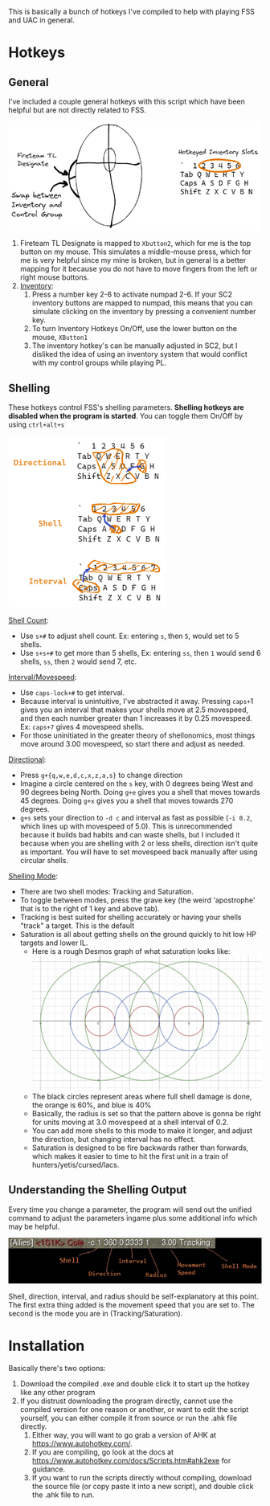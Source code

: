 This is basically a bunch of hotkeys I've compiled to help with playing FSS and UAC in general.
# Hotkeys
## General
I've included a couple general hotkeys with this script which have been helpful but are not directly related to FSS.

![](generalhotkeys.png)

1. Fireteam TL Designate is mapped to `Xbutton2`, which for me is the top button on my mouse. This simulates a middle-mouse press, which for me is very helpful since my mine is broken, but in general is a better mapping for it because you do not have to move fingers from the left or right mouse buttons.
2. <u> Inventory</u>: 
	1. Press a number key 2-6 to activate numpad 2-6. If your SC2 inventory buttons are mapped to numpad, this means that you can simulate clicking on the inventory by pressing a convenient number key.
	2. To turn Inventory Hotkeys On/Off, use the lower button on the mouse, `XButton1`
	3. The inventory hotkey's can be manually adjusted in SC2, but I disliked the idea of using an inventory system that would conflict with my control groups while playing PL.

## Shelling
These hotkeys control FSS's shelling parameters. **Shelling hotkeys are disabled when the program is started**. You can toggle them On/Off by using `ctrl+alt+s`

![](shellmodehotkeys.png)

<u> Shell Count</u>: 
- Use `s+#` to adjust shell count. Ex: entering `s`, then `5`, would set to 5 shells.
- Use `s+s+#` to get more than 5 shells, Ex: entering `ss`, then `1` would send 6 shells, `ss`, then `2` would send 7, etc.

<u> Interval/Movespeed</u>: 
- Use `caps-lock+#` to get interval. 
- Because interval is unintuitive, I've abstracted it away. Pressing `caps+`1 gives you an interval that makes your shells move at 2.5 movespeed, and then each number greater than 1 increases it by 0.25 movespeed. Ex: `caps+7` gives 4 movespeed shells.
- For those uninitiated in the greater theory of shellonomics, most things move around 3.00 movespeed, so start there and adjust as needed.

<u> Directional</u>: 
- Press `g+{q,w,e,d,c,x,z,a,s}` to change direction
- Imagine a circle centered on the `s` key, with 0 degrees being West and 90 degrees being North. Doing `g+e` gives you a shell that moves towards 45 degrees. Doing `g+x` gives you a shell that moves towards 270 degrees. 
- `g+s` sets your direction to `-d c` and interval as fast as possible (`-i 0.2`, which lines up with movespeed of 5.0). This is unrecommended because it builds bad habits and can waste shells, but I included it because when you are shelling with 2 or less shells, direction isn't quite as important. You will have to set movespeed back manually after using circular shells.

<u> Shelling Mode</u>: 
- There are two shell modes: Tracking and Saturation. 
- To toggle between modes, press the grave key (the weird 'apostrophe' that is to the right of 1 key and above tab).
- Tracking is best suited for shelling accurately or having your shells "track" a target. This is the default
- Saturation is all about getting shells on the ground quickly to hit low HP targets and lower IL. 
	- Here is a rough Desmos graph of what saturation looks like:
	![](saturation.png)
	- The black circles represent areas where full shell damage is done, the orange is 60%, and blue is 40%
	- Basically, the radius is set so that the pattern above is gonna be right for units moving at 3.0 movespeed at a shell interval of 0.2. 
	- You can add more shells to this mode to make it longer, and adjust the direction, but changing interval has no effect.
	- Saturation is designed to be fire backwards rather than forwards, which  makes it easier to time to hit the first unit in a train of hunters/yetis/cursed/lacs.

## Understanding the Shelling Output
Every time you change a parameter, the program will send out the unified command to adjust the parameters ingame plus some additional info which may be helpful.

![](shellmodeoutput.jpg)

Shell, direction, interval, and radius should be self-explanatory at this point. The first extra thing added is the movement speed that you are set to. The second is the mode you are in (Tracking/Saturation).

# Installation
Basically there's two options:
1. Download the compiled .exe and double click it to start up the hotkey like any other program
2. If you distrust downloading the program directly, cannot use the compiled version for one reason or another, or want to edit the script yourself, you can either compile it from source or run the .ahk file directly.
	1. Either way, you will want to go grab a version of AHK at https://www.autohotkey.com/.
	2. If you are compiling, go look at the docs at https://www.autohotkey.com/docs/Scripts.htm#ahk2exe for guidance.
	3. If you want to run the scripts directly without compiling, download the source file (or copy paste it into a new script), and double click the .ahk file to run. 
